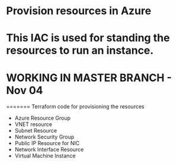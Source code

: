 # Provision resources in Azure
# This IAC is used for standing the resources to run an instance.
# WORKING IN MASTER BRANCH  - Nov 04
=======
Terraform code for provisioning the resources
- Azure Resource Group
- VNET resource
- Subnet Resource
- Network Security Group
- Public IP Resource for NIC
- Network Interface Resource
- Virtual Machine Instance

